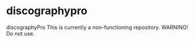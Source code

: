 discographypro
==============

discographyPro
This is currently a non-functioning repository.  WARNING! Do not use.